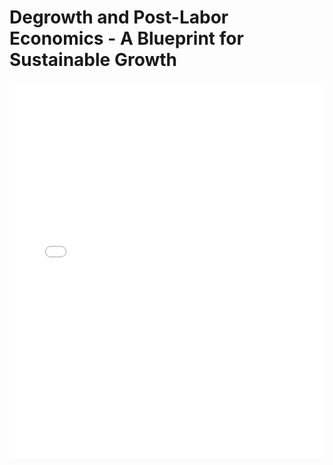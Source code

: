 # Degrowth and Post-Labor Economics - A Blueprint for Sustainable Growth

<embed src="Degrowth and Post-Labor Economics - A Blueprint for Sustainable Growth.pdf" type="application/pdf" width="100%" height="600px">
